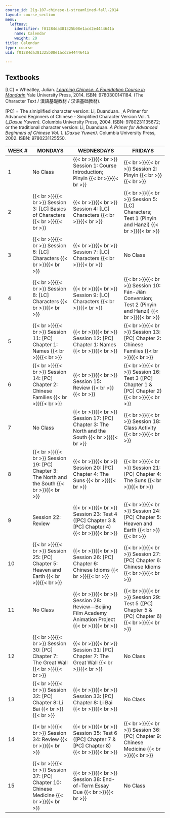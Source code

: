 ```yaml
---
course_id: 21g-107-chinese-i-streamlined-fall-2014
layout: course_section
menu:
  leftnav:
    identifier: f01284da381325b08e1acd2e4444641a
    name: Calendar
    weight: 20
title: Calendar
type: course
uid: f01284da381325b08e1acd2e4444641a

---
```


Textbooks
---------

\[LC\] = Wheatley, Julian. [_Learning Chinese: A Foundation Course in Mandarin_](/courses/res-21g-003-learning-chinese-a-foundation-course-in-mandarin-spring-2011/) Yale University Press, 2014. ISBN: 9780300141184. (The Character Text / 漢語基礎教材 / 汉语基础教材).

\[PC\] = The simiplified character version: Li, Duanduan. _A Primer for Advanced Beginners of Chinese - Simplified Character Version Vol. 1. (__Daxue Yuwen)._ Columbia University Press, 2004. ISBN: 9780231135672; or the traditional character version: Li, Duanduan. _A Primer for Advanced Beginners of Chinese Vol. 1._ (_Daxue Yuwen)_. Columbia University Press, 2002. ISBN: 9780231125550.

| WEEK # | MONDAYS | WEDNESDAYS | FRIDAYS |
| --- | --- | --- | --- |
| 1 | No Class |  {{< br >}}{{< br >}} Session 1: Course Introduction; Pinyin {{< br >}}{{< br >}}  |  {{< br >}}{{< br >}} Session 2: Pinyin {{< br >}}{{< br >}}  |
| 2 |  {{< br >}}{{< br >}} Session 3: \[LC\] Basics of Characters {{< br >}}{{< br >}}  |  {{< br >}}{{< br >}} Session 4: \[LC\] Characters {{< br >}}{{< br >}}  |  {{< br >}}{{< br >}} Session 5: \[LC\] Characters; Test 1 (Pinyin and Hanzi) {{< br >}}{{< br >}}  |
| 3 |  {{< br >}}{{< br >}} Session 6: \[LC\] Characters {{< br >}}{{< br >}}  |  {{< br >}}{{< br >}} Session 7: \[LC\] Characters {{< br >}}{{< br >}}  | No Class |
| 4 |  {{< br >}}{{< br >}} Session 8: \[LC\] Characters {{< br >}}{{< br >}}  |  {{< br >}}{{< br >}} Session 9: \[LC\] Characters {{< br >}}{{< br >}}  |  {{< br >}}{{< br >}} Session 10: Fán-Jiǎn Conversion; Test 2 (Pinyin and Hanzi) {{< br >}}{{< br >}}  |
| 5 |  {{< br >}}{{< br >}} Session 11: \[PC\] Chapter 1: Names {{< br >}}{{< br >}}  |  {{< br >}}{{< br >}} Session 12: \[PC\] Chapter 1: Names {{< br >}}{{< br >}}  |  {{< br >}}{{< br >}} Session 13: \[PC\] Chapter 2: Chinese Families {{< br >}}{{< br >}}  |
| 6 |  {{< br >}}{{< br >}} Session 14: \[PC\] Chapter 2: Chinese Families {{< br >}}{{< br >}}  |  {{< br >}}{{< br >}} Session 15: Review {{< br >}}{{< br >}}  |  {{< br >}}{{< br >}} Session 16: Test 3 (\[PC\] Chapter 1 & \[PC\] Chapter 2) {{< br >}}{{< br >}}  |
| 7 | No Class |  {{< br >}}{{< br >}} Session 17: \[PC\] Chapter 3: The North and the South {{< br >}}{{< br >}}  |  {{< br >}}{{< br >}} Session 18: Class Activity {{< br >}}{{< br >}}  |
| 8 |  {{< br >}}{{< br >}} Session 19: \[PC\] Chapter 3: The North and the South {{< br >}}{{< br >}}  |  {{< br >}}{{< br >}} Session 20: \[PC\] Chapter 4: The Suns {{< br >}}{{< br >}}  |  {{< br >}}{{< br >}} Session 21: \[PC\] Chapter 4: The Suns {{< br >}}{{< br >}}  |
| 9 | Session 22: Review |  {{< br >}}{{< br >}} Session 23: Test 4 (\[PC\] Chapter 3 & \[PC\] Chapter 4) {{< br >}}{{< br >}}  |  {{< br >}}{{< br >}} Session 24: \[PC\] Chapter 5: Heaven and Earth {{< br >}}{{< br >}}  |
| 10 |  {{< br >}}{{< br >}} Session 25: \[PC\] Chapter 5: Heaven and Earth {{< br >}}{{< br >}}  |  {{< br >}}{{< br >}} Session 26: \[PC\] Chapter 6: Chinese Idioms {{< br >}}{{< br >}}  |  {{< br >}}{{< br >}} Session 27: \[PC\] Chapter 6: Chinese Idioms {{< br >}}{{< br >}}  |
| 11 | No Class |  {{< br >}}{{< br >}} Session 28: Review—Beijing Film Academy Animation Project {{< br >}}{{< br >}}  |  {{< br >}}{{< br >}} Session 29: Test 5 (\[PC\] Chapter 5 & \[PC\] Chapter 6) {{< br >}}{{< br >}}  |
| 12 |  {{< br >}}{{< br >}} Session 30: \[PC\] Chapter 7: The Great Wall {{< br >}}{{< br >}}  |  {{< br >}}{{< br >}} Session 31: \[PC\] Chapter 7: The Great Wall {{< br >}}{{< br >}}  | No Class |
| 13 |  {{< br >}}{{< br >}} Session 32: \[PC\] Chapter 8: Li Bai {{< br >}}{{< br >}}  |  {{< br >}}{{< br >}} Session 33: \[PC\] Chapter 8: Li Bai {{< br >}}{{< br >}}  | No Class |
| 14 |  {{< br >}}{{< br >}} Session 34: Review {{< br >}}{{< br >}}  |  {{< br >}}{{< br >}} Session 35: Test 6 (\[PC\] Chapter 7 & \[PC\] Chapter 8) {{< br >}}{{< br >}}  |  {{< br >}}{{< br >}} Session 36: \[PC\] Chapter 9: Chinese Medicine {{< br >}}{{< br >}}  |
| 15 |  {{< br >}}{{< br >}} Session 37: \[PC\] Chapter 10: Chinese Medicine {{< br >}}{{< br >}}  |  {{< br >}}{{< br >}} Session 38: End-of-Term Essay Due {{< br >}}{{< br >}}  | No Class